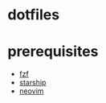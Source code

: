 # dotfiles

# prerequisites
- [fzf](https://github.com/junegunn/fzf/releases)
- [starship](https://github.com/starship/starship/releases)
- [neovim](https://github.com/neovim/neovim/wiki/Building-Neovim)

